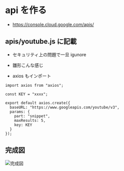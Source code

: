# api を作る

- https://console.cloud.google.com/apis/

## apis/youtube.js に記載

- セキュリティ上の問題で一旦 igunore

- 雛形こんな感じ
- axios もインポート

```
import axios from "axios";

const KEY = "xxxx";

export default axios.create({
  baseURL: "https://www.googleapis.com/youtube/v3",
  params: {
    part: "snippet",
    maxResults: 5,
    key: KEY
  }
});

```

## 完成図

![完成図](./img/1.gif)

